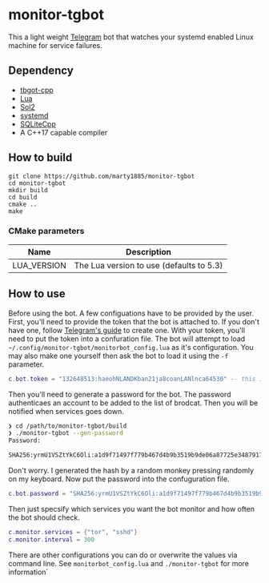 # monitor-tgbot

This a light weight [Telegram](https://telegram.org/) bot that watches your systemd enabled Linux machine for service failures.

## Dependency

* [tbgot-cpp](https://github.com/reo7sp/tgbot-cpp)
* [Lua](https://www.lua.org/)
* [Sol2](https://github.com/ThePhD/sol2)
* [systemd](https://freedesktop.org/wiki/Software/systemd/)
* [SQLiteCpp](https://github.com/SRombauts/SQLiteCpp)
* A C++17 capable compiler

## How to build
```
git clone https://github.com/marty1885/monitor-tgbot
cd monitor-tgbot
mkdir build
cd build
cmake ..
make
```

### CMake parameters
|Name          |Description                                |
|--------------|-------------------------------------------|
|LUA_VERSION   |The Lua version to use (defaults to 5.3)   |

## How to use

Before using the bot. A few configuations have to be provided by the user. First, you'll need to provide the token that the bot is attached to. If you don't have one, follow [Telegram's guide](https://core.telegram.org/bots#3-how-do-i-create-a-bot) to create one. With your token, you'll need to put the token into a confuration file. The bot will attempt to load `~/.config/monitor-tgbot/monitorbot_config.lua` as it's configuration. You may also make one yourself then ask the bot to load it using the `-f` parameter.

```Lua
c.bot.token = "132648513:haeohNLANDKban21ja8coanLANlnca64530" -- this is a made up token
```

Then you'll need to generate a password for the bot. The password authenticaes an account to be added to the list of brodcat. Then you will be notified when services goes down.

```bash
❯ cd /path/to/monitor-tgbot/build
❯ ./monitor-tgbot --gen-password
Password:

SHA256:yrmU1VSZtYkC6Oli:a1d9f71497f779b467d4b9b3519b9de06a87725e3487917a89c97bbcdb90517e
```

Don't worry. I generated the hash by a random monkey pressing randomly on my keyboard. Now put the password into the confuguration file.

```Lua
c.bot.password = "SHA256:yrmU1VSZtYkC6Oli:a1d9f71497f779b467d4b9b3519b9de06a87725e3487917a89c97bbcdb90517e"
```

Then just specsify which services you want the bot monitor and how often the bot should check.

```Lua
c.monitor.services = {"tor", "sshd"}
c.monitor.interval = 300
```

There are other configurations you can do or overwrite the values via command line. See `monitorbot_config.lua` and `./monitor-tgbot` for more information`

